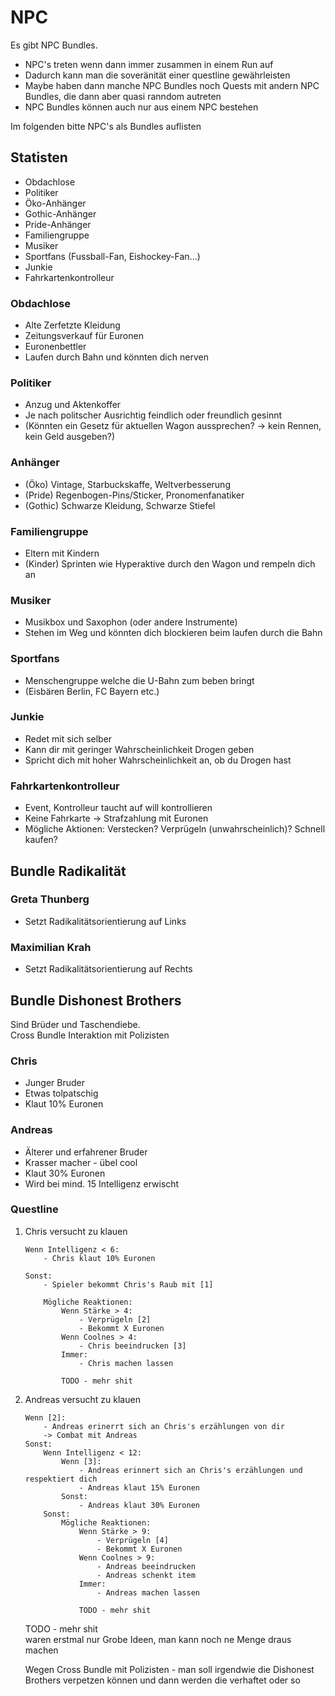 # NPC
Es gibt NPC Bundles.
- NPC's treten wenn dann immer zusammen in einem Run auf
- Dadurch kann man die soveränität einer questline gewährleisten
- Maybe haben dann manche NPC Bundles noch Quests mit andern NPC Bundles, die dann aber quasi ranndom autreten
- NPC Bundles können auch nur aus einem NPC bestehen

Im folgenden bitte NPC's als Bundles auflisten  

## Statisten

- Obdachlose
- Politiker
- Öko-Anhänger
- Gothic-Anhänger
- Pride-Anhänger
- Familiengruppe
- Musiker
- Sportfans (Fussball-Fan, Eishockey-Fan...)
- Junkie
- Fahrkartenkontrolleur

### Obdachlose

- Alte Zerfetzte Kleidung
- Zeitungsverkauf für Euronen
- Euronenbettler
- Laufen durch Bahn und könnten dich nerven

### Politiker

- Anzug und Aktenkoffer
- Je nach politscher Ausrichtig feindlich oder freundlich gesinnt
- (Könnten ein Gesetz für aktuellen Wagon aussprechen? -> kein Rennen, kein Geld ausgeben?)

### Anhänger

- (Öko) Vintage, Starbuckskaffe, Weltverbesserung
- (Pride) Regenbogen-Pins/Sticker, Pronomenfanatiker
- (Gothic) Schwarze Kleidung, Schwarze Stiefel

### Familiengruppe

- Eltern mit Kindern
- (Kinder) Sprinten wie Hyperaktive durch den Wagon und rempeln dich an

### Musiker

- Musikbox und Saxophon (oder andere Instrumente)
- Stehen im Weg und könnten dich blockieren beim laufen durch die Bahn

### Sportfans

- Menschengruppe welche die U-Bahn zum beben bringt
- (Eisbären Berlin, FC Bayern etc.)

### Junkie

- Redet mit sich selber
- Kann dir mit geringer Wahrscheinlichkeit Drogen geben
- Spricht dich mit hoher Wahrscheinlichkeit an, ob du Drogen hast

### Fahrkartenkontrolleur

- Event, Kontrolleur taucht auf will kontrollieren
- Keine Fahrkarte -> Strafzahlung mit Euronen
- Mögliche Aktionen: Verstecken? Verprügeln (unwahrscheinlich)? Schnell kaufen? 

## Bundle Radikalität
### Greta Thunberg
- Setzt Radikalitätsorientierung auf Links

### Maximilian Krah
- Setzt Radikalitätsorientierung auf Rechts

## Bundle Dishonest Brothers
Sind Brüder und Taschendiebe. \
Cross Bundle Interaktion mit Polizisten 

### Chris
- Junger Bruder
- Etwas tolpatschig
- Klaut 10% Euronen

### Andreas
- Älterer und erfahrener Bruder
- Krasser macher - übel cool
- Klaut 30% Euronen
- Wird bei mind. 15 Intelligenz erwischt

### Questline
1. Chris versucht zu klauen
    ```
    Wenn Intelligenz < 6:
        - Chris klaut 10% Euronen

    Sonst:
        - Spieler bekommt Chris's Raub mit [1]
        
        Mögliche Reaktionen:
            Wenn Stärke > 4:
                - Verprügeln [2]
                - Bekommt X Euronen
            Wenn Coolnes > 4:
                - Chris beeindrucken [3]
            Immer:
                - Chris machen lassen
            
            TODO - mehr shit
    ```
2. Andreas versucht zu klauen
    ```
    Wenn [2]:
        - Andreas erinerrt sich an Chris's erzählungen von dir
        -> Combat mit Andreas
    Sonst:
        Wenn Intelligenz < 12:
            Wenn [3]:
                - Andreas erinnert sich an Chris's erzählungen und respektiert dich
                - Andreas klaut 15% Euronen
            Sonst: 
                - Andreas klaut 30% Euronen
        Sonst:
            Mögliche Reaktionen:
                Wenn Stärke > 9:
                    - Verprügeln [4]
                    - Bekommt X Euronen
                Wenn Coolnes > 9:
                    - Andreas beeindrucken
                    - Andreas schenkt item
                Immer:
                    - Andreas machen lassen

                TODO - mehr shit
    ```

    TODO - mehr shit \
    waren erstmal nur Grobe Ideen, man kann noch ne Menge draus machen

    Wegen Cross Bundle mit Polizisten - man soll irgendwie die Dishonest Brothers verpetzen können und dann werden die verhaftet oder so

